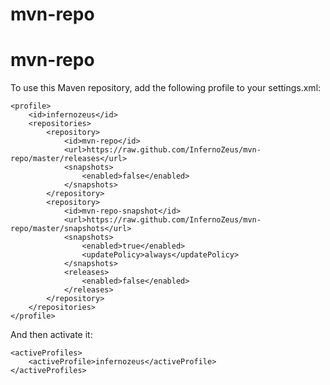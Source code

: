 mvn-repo
========

mvn-repo
========

To use this Maven repository, add the following profile to your settings.xml:

```
<profile>
	<id>infernozeus</id>
	<repositories>
		<repository>
			<id>mvn-repo</id>
			<url>https://raw.github.com/InfernoZeus/mvn-repo/master/releases</url>
			<snapshots>
				<enabled>false</enabled>
			</snapshots>
		</repository>
		<repository>
			<id>mvn-repo-snapshot</id>
			<url>https://raw.github.com/InfernoZeus/mvn-repo/master/snapshots</url>
			<snapshots>
				<enabled>true</enabled>
				<updatePolicy>always</updatePolicy>
			</snapshots>
			<releases>
				<enabled>false</enabled>
			</releases>
		</repository>
	</repositories>
</profile>
```

And then activate it:

```
<activeProfiles>
	<activeProfile>infernozeus</activeProfile>
</activeProfiles>
```
